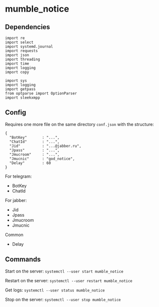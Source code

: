 # mumble_notice

## Dependencies

```
import re
import select
import systemd.journal
import requests
import json
import threading
import time
import logging
import copy

import sys
import logging
import getpass
from optparse import OptionParser
import sleekxmpp
```

## Config

Requires one more file on the same directory `conf.json` with the structure:
```
{
  "BotKey"       : "...",
  "ChatId"       : "...",
  "Jid"          : "...@jabber.ru",
  "Jpass"        : "...",
  "Jmucroom"     : "...",
  "Jmucnic"      : "god_notice",
  "Delay"        : 60
}
```
For telegram:
* BotKey
* ChatId

For jabber:
* Jid
* Jpass
* Jmucroom
* Jmucnic

Common
* Delay 

## Commands

Start on the server:
```systemctl --user start mumble_notice```

Restart on the server:
```systemctl --user restart mumble_notice```

Get logs:
```systemctl --user status mumble_notice```

Stop on the server:
```systemctl --user stop mumble_notice```
